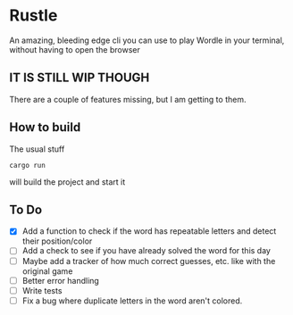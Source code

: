 # Rustle

An amazing, bleeding edge cli you can use to play Wordle in your terminal, without having to open the browser

## IT IS STILL WIP THOUGH

There are a couple of features missing, but I am getting to them.

## How to build

The usual stuff

```
cargo run
```

will build the project and start it

## To Do

- [x] Add a function to check if the word has repeatable letters and detect their position/color
- [ ] Add a check to see if you have already solved the word for this day
- [ ] Maybe add a tracker of how much correct guesses, etc. like with the original game
- [ ] Better error handling
- [ ] Write tests
- [ ] Fix a bug where duplicate letters in the word aren't colored.
